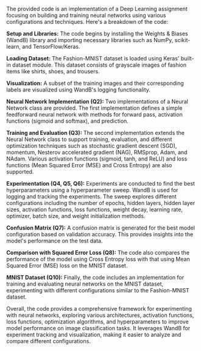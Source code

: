 The provided code is an implementation of a Deep Learning assignment focusing on building and training neural networks using various configurations and techniques. Here's a breakdown of the code:

**Setup and Libraries:** The code begins by installing the Weights & Biases (WandB) library and importing necessary libraries such as NumPy, scikit-learn, and TensorFlow/Keras.

**Loading Dataset:** The Fashion-MNIST dataset is loaded using Keras' built-in dataset module. This dataset consists of grayscale images of fashion items like shirts, shoes, and trousers.

**Visualization:** A subset of the training images and their corresponding labels are visualized using WandB's logging functionality.

**Neural Network Implementation (Q2):** Two implementations of a Neural Network class are provided. The first implementation defines a simple feedforward neural network with methods for forward pass, activation functions (sigmoid and softmax), and prediction.

**Training and Evaluation (Q3):** The second implementation extends the Neural Network class to support training, evaluation, and different optimization techniques such as stochastic gradient descent (SGD), momentum, Nesterov accelerated gradient (NAG), RMSprop, Adam, and NAdam. Various activation functions (sigmoid, tanh, and ReLU) and loss functions (Mean Squared Error (MSE) and Cross Entropy) are also supported.

**Experimentation (Q4, Q5, Q6):** Experiments are conducted to find the best hyperparameters using a hyperparameter sweep. WandB is used for logging and tracking the experiments. The sweep explores different configurations including the number of epochs, hidden layers, hidden layer sizes, activation functions, loss functions, weight decay, learning rate, optimizer, batch size, and weight initialization methods.

**Confusion Matrix (Q7):** A confusion matrix is generated for the best model configuration based on validation accuracy. This provides insights into the model's performance on the test data.

**Comparison with Squared Error Loss (Q8):** The code also compares the performance of the model using Cross Entropy loss with that using Mean Squared Error (MSE) loss on the MNIST dataset.

**MNIST Dataset (Q10):** Finally, the code includes an implementation for training and evaluating neural networks on the MNIST dataset, experimenting with different configurations similar to the Fashion-MNIST dataset.

Overall, the code provides a comprehensive framework for experimenting with neural networks, exploring various architectures, activation functions, loss functions, optimization algorithms, and hyperparameters to improve model performance on image classification tasks. It leverages WandB for experiment tracking and visualization, making it easier to analyze and compare different configurations.




